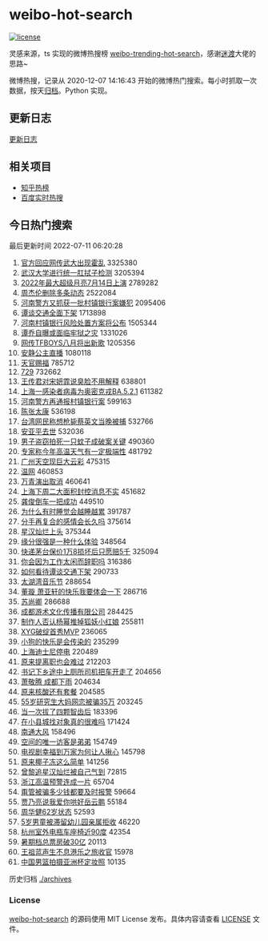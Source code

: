 # weibo-hot-search

[![license](https://img.shields.io/github/license/Arrackisarookie/weibo-hot-search)](https://github.com/Arrackisarookie/weibo-hot-search/blob/master/LICENSE)

灵感来源，ts 实现的微博热搜榜 [weibo-trending-hot-search](https://github.com/justjavac/weibo-trending-hot-search)，感谢[迷渡](https://github.com/justjavac)大佬的思路~

微博热搜，记录从 2020-12-07 14:16:43 开始的微博热门搜索。每小时抓取一次数据，按天[归档](./archives)。Python 实现。

## 更新日志
[更新日志](./UPDATE.md)

## 相关项目
+ [知乎热榜](https://github.com/Arrackisarookie/zhihu-top-search)
+ [百度实时热搜](https://github.com/Arrackisarookie/baidu-hot-search)

## 今日热门搜索

<!-- Rank Begin -->

最后更新时间 2022-07-11 06:20:28

1. [官方回应网传武大出现霍乱](https://s.weibo.com/weibo?q=%23%E5%AE%98%E6%96%B9%E5%9B%9E%E5%BA%94%E7%BD%91%E4%BC%A0%E6%AD%A6%E5%A4%A7%E5%87%BA%E7%8E%B0%E9%9C%8D%E4%B9%B1%23&Refer=top) 3325380
1. [武汉大学进行统一肛拭子检测](https://s.weibo.com/weibo?q=%23%E6%AD%A6%E6%B1%89%E5%A4%A7%E5%AD%A6%E8%BF%9B%E8%A1%8C%E7%BB%9F%E4%B8%80%E8%82%9B%E6%8B%AD%E5%AD%90%E6%A3%80%E6%B5%8B%23&Refer=top) 3205394
1. [2022年最大超级月亮7月14日上演](https://s.weibo.com/weibo?q=%232022%E5%B9%B4%E6%9C%80%E5%A4%A7%E8%B6%85%E7%BA%A7%E6%9C%88%E4%BA%AE7%E6%9C%8814%E6%97%A5%E4%B8%8A%E6%BC%94%23&Refer=top) 2789282
1. [周杰伦删除多条动态](https://s.weibo.com/weibo?q=%23%E5%91%A8%E6%9D%B0%E4%BC%A6%E5%88%A0%E9%99%A4%E5%A4%9A%E6%9D%A1%E5%8A%A8%E6%80%81%23&Refer=top) 2522084
1. [河南警方又抓获一批村镇银行案嫌犯](https://s.weibo.com/weibo?q=%23%E6%B2%B3%E5%8D%97%E8%AD%A6%E6%96%B9%E5%8F%88%E6%8A%93%E8%8E%B7%E4%B8%80%E6%89%B9%E6%9D%91%E9%95%87%E9%93%B6%E8%A1%8C%E6%A1%88%E5%AB%8C%E7%8A%AF%23&Refer=top) 2095406
1. [谭谈交通全面下架](https://s.weibo.com/weibo?q=%23%E8%B0%AD%E8%B0%88%E4%BA%A4%E9%80%9A%E5%85%A8%E9%9D%A2%E4%B8%8B%E6%9E%B6%23&Refer=top) 1713898
1. [河南村镇银行风险处置方案将公布](https://s.weibo.com/weibo?q=%23%E6%B2%B3%E5%8D%97%E6%9D%91%E9%95%87%E9%93%B6%E8%A1%8C%E9%A3%8E%E9%99%A9%E5%A4%84%E7%BD%AE%E6%96%B9%E6%A1%88%E5%B0%86%E5%85%AC%E5%B8%83%23&Refer=top) 1505344
1. [谭乔自曝或面临牢狱之灾](https://s.weibo.com/weibo?q=%23%E8%B0%AD%E4%B9%94%E8%87%AA%E6%9B%9D%E6%88%96%E9%9D%A2%E4%B8%B4%E7%89%A2%E7%8B%B1%E4%B9%8B%E7%81%BE%23&Refer=top) 1331026
1. [网传TFBOYS八月将出新歌](https://s.weibo.com/weibo?q=%23%E7%BD%91%E4%BC%A0TFBOYS%E5%85%AB%E6%9C%88%E5%B0%86%E5%87%BA%E6%96%B0%E6%AD%8C%23&Refer=top) 1205356
1. [安静公主直播](https://s.weibo.com/weibo?q=%E5%AE%89%E9%9D%99%E5%85%AC%E4%B8%BB%E7%9B%B4%E6%92%AD&Refer=top) 1080118
1. [天官赐福](https://s.weibo.com/weibo?q=%E5%A4%A9%E5%AE%98%E8%B5%90%E7%A6%8F&Refer=top) 785712
1. [729](https://s.weibo.com/weibo?q=729&Refer=top) 732662
1. [王传君对宋妍霏说臭脸不用解释](https://s.weibo.com/weibo?q=%23%E7%8E%8B%E4%BC%A0%E5%90%9B%E5%AF%B9%E5%AE%8B%E5%A6%8D%E9%9C%8F%E8%AF%B4%E8%87%AD%E8%84%B8%E4%B8%8D%E7%94%A8%E8%A7%A3%E9%87%8A%23&Refer=top) 638801
1. [上海一感染者病毒为奥密克戎BA.5.2.1](https://s.weibo.com/weibo?q=%23%E4%B8%8A%E6%B5%B7%E4%B8%80%E6%84%9F%E6%9F%93%E8%80%85%E7%97%85%E6%AF%92%E4%B8%BA%E5%A5%A5%E5%AF%86%E5%85%8B%E6%88%8EBA.5.2.1%23&Refer=top) 611382
1. [河南警方再通报村镇银行案](https://s.weibo.com/weibo?q=%23%E6%B2%B3%E5%8D%97%E8%AD%A6%E6%96%B9%E5%86%8D%E9%80%9A%E6%8A%A5%E6%9D%91%E9%95%87%E9%93%B6%E8%A1%8C%E6%A1%88%23&Refer=top) 599163
1. [陈张太康](https://s.weibo.com/weibo?q=%E9%99%88%E5%BC%A0%E5%A4%AA%E5%BA%B7&Refer=top) 536198
1. [台湾网民称想枪毙蔡英文当晚被捕](https://s.weibo.com/weibo?q=%23%E5%8F%B0%E6%B9%BE%E7%BD%91%E6%B0%91%E7%A7%B0%E6%83%B3%E6%9E%AA%E6%AF%99%E8%94%A1%E8%8B%B1%E6%96%87%E5%BD%93%E6%99%9A%E8%A2%AB%E6%8D%95%23&Refer=top) 532766
1. [安亚平去世](https://s.weibo.com/weibo?q=%23%E5%AE%89%E4%BA%9A%E5%B9%B3%E5%8E%BB%E4%B8%96%23&Refer=top) 532036
1. [男子盗窃拍死一只蚊子成破案关键](https://s.weibo.com/weibo?q=%23%E7%94%B7%E5%AD%90%E7%9B%97%E7%AA%83%E6%8B%8D%E6%AD%BB%E4%B8%80%E5%8F%AA%E8%9A%8A%E5%AD%90%E6%88%90%E7%A0%B4%E6%A1%88%E5%85%B3%E9%94%AE%23&Refer=top) 490360
1. [专家称今年高温天气有一定极端性](https://s.weibo.com/weibo?q=%23%E4%B8%93%E5%AE%B6%E7%A7%B0%E4%BB%8A%E5%B9%B4%E9%AB%98%E6%B8%A9%E5%A4%A9%E6%B0%94%E6%9C%89%E4%B8%80%E5%AE%9A%E6%9E%81%E7%AB%AF%E6%80%A7%23&Refer=top) 481792
1. [广州天空现巨大云彩](https://s.weibo.com/weibo?q=%23%E5%B9%BF%E5%B7%9E%E5%A4%A9%E7%A9%BA%E7%8E%B0%E5%B7%A8%E5%A4%A7%E4%BA%91%E5%BD%A9%23&Refer=top) 475315
1. [温网](https://s.weibo.com/weibo?q=%E6%B8%A9%E7%BD%91&Refer=top) 460853
1. [万青演出取消](https://s.weibo.com/weibo?q=%E4%B8%87%E9%9D%92%E6%BC%94%E5%87%BA%E5%8F%96%E6%B6%88&Refer=top) 460641
1. [上海下周二大面积封控消息不实](https://s.weibo.com/weibo?q=%23%E4%B8%8A%E6%B5%B7%E4%B8%8B%E5%91%A8%E4%BA%8C%E5%A4%A7%E9%9D%A2%E7%A7%AF%E5%B0%81%E6%8E%A7%E6%B6%88%E6%81%AF%E4%B8%8D%E5%AE%9E%23&Refer=top) 451682
1. [龚俊倒车一把成功](https://s.weibo.com/weibo?q=%23%E9%BE%9A%E4%BF%8A%E5%80%92%E8%BD%A6%E4%B8%80%E6%8A%8A%E6%88%90%E5%8A%9F%23&Refer=top) 449510
1. [为什么有时睡觉会越睡越累](https://s.weibo.com/weibo?q=%23%E4%B8%BA%E4%BB%80%E4%B9%88%E6%9C%89%E6%97%B6%E7%9D%A1%E8%A7%89%E4%BC%9A%E8%B6%8A%E7%9D%A1%E8%B6%8A%E7%B4%AF%23&Refer=top) 391787
1. [分手再复合的感情会长久吗](https://s.weibo.com/weibo?q=%23%E5%88%86%E6%89%8B%E5%86%8D%E5%A4%8D%E5%90%88%E7%9A%84%E6%84%9F%E6%83%85%E4%BC%9A%E9%95%BF%E4%B9%85%E5%90%97%23&Refer=top) 375614
1. [星汉灿烂上头](https://s.weibo.com/weibo?q=%23%E6%98%9F%E6%B1%89%E7%81%BF%E7%83%82%E4%B8%8A%E5%A4%B4%23&Refer=top) 375344
1. [缘分很强是一种什么体验](https://s.weibo.com/weibo?q=%23%E7%BC%98%E5%88%86%E5%BE%88%E5%BC%BA%E6%98%AF%E4%B8%80%E7%A7%8D%E4%BB%80%E4%B9%88%E4%BD%93%E9%AA%8C%23&Refer=top) 348564
1. [快递茅台保价1万8损坏后只愿赔5千](https://s.weibo.com/weibo?q=%23%E5%BF%AB%E9%80%92%E8%8C%85%E5%8F%B0%E4%BF%9D%E4%BB%B71%E4%B8%878%E6%8D%9F%E5%9D%8F%E5%90%8E%E5%8F%AA%E6%84%BF%E8%B5%945%E5%8D%83%23&Refer=top) 325094
1. [你会因为工作太闲而辞职吗](https://s.weibo.com/weibo?q=%23%E4%BD%A0%E4%BC%9A%E5%9B%A0%E4%B8%BA%E5%B7%A5%E4%BD%9C%E5%A4%AA%E9%97%B2%E8%80%8C%E8%BE%9E%E8%81%8C%E5%90%97%23&Refer=top) 316386
1. [如何看待谭谈交通下架](https://s.weibo.com/weibo?q=%23%E5%A6%82%E4%BD%95%E7%9C%8B%E5%BE%85%E8%B0%AD%E8%B0%88%E4%BA%A4%E9%80%9A%E4%B8%8B%E6%9E%B6%23&Refer=top) 290733
1. [太湖湾音乐节](https://s.weibo.com/weibo?q=%E5%A4%AA%E6%B9%96%E6%B9%BE%E9%9F%B3%E4%B9%90%E8%8A%82&Refer=top) 288654
1. [董璇 萧亚轩的快乐我要体会一下](https://s.weibo.com/weibo?q=%E8%91%A3%E7%92%87%20%E8%90%A7%E4%BA%9A%E8%BD%A9%E7%9A%84%E5%BF%AB%E4%B9%90%E6%88%91%E8%A6%81%E4%BD%93%E4%BC%9A%E4%B8%80%E4%B8%8B&Refer=top) 286716
1. [苏尚卿](https://s.weibo.com/weibo?q=%23%E8%8B%8F%E5%B0%9A%E5%8D%BF%23&Refer=top) 286688
1. [成都游术文化传播有限公司](https://s.weibo.com/weibo?q=%E6%88%90%E9%83%BD%E6%B8%B8%E6%9C%AF%E6%96%87%E5%8C%96%E4%BC%A0%E6%92%AD%E6%9C%89%E9%99%90%E5%85%AC%E5%8F%B8&Refer=top) 284425
1. [制作人否认杨幂推掉狐妖小红娘](https://s.weibo.com/weibo?q=%23%E5%88%B6%E4%BD%9C%E4%BA%BA%E5%90%A6%E8%AE%A4%E6%9D%A8%E5%B9%82%E6%8E%A8%E6%8E%89%E7%8B%90%E5%A6%96%E5%B0%8F%E7%BA%A2%E5%A8%98%23&Refer=top) 255811
1. [XYG破绽首秀MVP](https://s.weibo.com/weibo?q=XYG%E7%A0%B4%E7%BB%BD%E9%A6%96%E7%A7%80MVP&Refer=top) 236065
1. [小狗的快乐是会传染的](https://s.weibo.com/weibo?q=%23%E5%B0%8F%E7%8B%97%E7%9A%84%E5%BF%AB%E4%B9%90%E6%98%AF%E4%BC%9A%E4%BC%A0%E6%9F%93%E7%9A%84%23&Refer=top) 235299
1. [上海迪士尼停电](https://s.weibo.com/weibo?q=%23%E4%B8%8A%E6%B5%B7%E8%BF%AA%E5%A3%AB%E5%B0%BC%E5%81%9C%E7%94%B5%23&Refer=top) 220489
1. [原来提离职也会难过](https://s.weibo.com/weibo?q=%23%E5%8E%9F%E6%9D%A5%E6%8F%90%E7%A6%BB%E8%81%8C%E4%B9%9F%E4%BC%9A%E9%9A%BE%E8%BF%87%23&Refer=top) 212203
1. [书记下乡途中上厕所司机把车开走了](https://s.weibo.com/weibo?q=%23%E4%B9%A6%E8%AE%B0%E4%B8%8B%E4%B9%A1%E9%80%94%E4%B8%AD%E4%B8%8A%E5%8E%95%E6%89%80%E5%8F%B8%E6%9C%BA%E6%8A%8A%E8%BD%A6%E5%BC%80%E8%B5%B0%E4%BA%86%23&Refer=top) 204656
1. [萧敬腾 成都下雨](https://s.weibo.com/weibo?q=%E8%90%A7%E6%95%AC%E8%85%BE%20%E6%88%90%E9%83%BD%E4%B8%8B%E9%9B%A8&Refer=top) 204634
1. [原来核酸还有套餐](https://s.weibo.com/weibo?q=%23%E5%8E%9F%E6%9D%A5%E6%A0%B8%E9%85%B8%E8%BF%98%E6%9C%89%E5%A5%97%E9%A4%90%23&Refer=top) 204585
1. [55岁研究生大妈网恋被骗35万](https://s.weibo.com/weibo?q=%2355%E5%B2%81%E7%A0%94%E7%A9%B6%E7%94%9F%E5%A4%A7%E5%A6%88%E7%BD%91%E6%81%8B%E8%A2%AB%E9%AA%9735%E4%B8%87%23&Refer=top) 203245
1. [当一次拔了四颗智齿后](https://s.weibo.com/weibo?q=%23%E5%BD%93%E4%B8%80%E6%AC%A1%E6%8B%94%E4%BA%86%E5%9B%9B%E9%A2%97%E6%99%BA%E9%BD%BF%E5%90%8E%23&Refer=top) 183396
1. [在小县城找对象真的很难吗](https://s.weibo.com/weibo?q=%23%E5%9C%A8%E5%B0%8F%E5%8E%BF%E5%9F%8E%E6%89%BE%E5%AF%B9%E8%B1%A1%E7%9C%9F%E7%9A%84%E5%BE%88%E9%9A%BE%E5%90%97%23&Refer=top) 171424
1. [南通大风](https://s.weibo.com/weibo?q=%E5%8D%97%E9%80%9A%E5%A4%A7%E9%A3%8E&Refer=top) 158496
1. [空间的唯一访客是弟弟](https://s.weibo.com/weibo?q=%23%E7%A9%BA%E9%97%B4%E7%9A%84%E5%94%AF%E4%B8%80%E8%AE%BF%E5%AE%A2%E6%98%AF%E5%BC%9F%E5%BC%9F%23&Refer=top) 154749
1. [电视剧幸福到万家为何让人揪心](https://s.weibo.com/weibo?q=%23%E7%94%B5%E8%A7%86%E5%89%A7%E5%B9%B8%E7%A6%8F%E5%88%B0%E4%B8%87%E5%AE%B6%E4%B8%BA%E4%BD%95%E8%AE%A9%E4%BA%BA%E6%8F%AA%E5%BF%83%23&Refer=top) 145798
1. [原来椰子冻这么简单](https://s.weibo.com/weibo?q=%23%E5%8E%9F%E6%9D%A5%E6%A4%B0%E5%AD%90%E5%86%BB%E8%BF%99%E4%B9%88%E7%AE%80%E5%8D%95%23&Refer=top) 141256
1. [曾黎追星汉灿烂被自己气到](https://s.weibo.com/weibo?q=%23%E6%9B%BE%E9%BB%8E%E8%BF%BD%E6%98%9F%E6%B1%89%E7%81%BF%E7%83%82%E8%A2%AB%E8%87%AA%E5%B7%B1%E6%B0%94%E5%88%B0%23&Refer=top) 72815
1. [浙江高温预警连成一片](https://s.weibo.com/weibo?q=%23%E6%B5%99%E6%B1%9F%E9%AB%98%E6%B8%A9%E9%A2%84%E8%AD%A6%E8%BF%9E%E6%88%90%E4%B8%80%E7%89%87%23&Refer=top) 65704
1. [甭管被骗多少钱都要及时报警](https://s.weibo.com/weibo?q=%23%E7%94%AD%E7%AE%A1%E8%A2%AB%E9%AA%97%E5%A4%9A%E5%B0%91%E9%92%B1%E9%83%BD%E8%A6%81%E5%8F%8A%E6%97%B6%E6%8A%A5%E8%AD%A6%23&Refer=top) 59664
1. [贾乃亮说我爱你哄好岳云鹏](https://s.weibo.com/weibo?q=%23%E8%B4%BE%E4%B9%83%E4%BA%AE%E8%AF%B4%E6%88%91%E7%88%B1%E4%BD%A0%E5%93%84%E5%A5%BD%E5%B2%B3%E4%BA%91%E9%B9%8F%23&Refer=top) 55184
1. [周华健62岁状态](https://s.weibo.com/weibo?q=%23%E5%91%A8%E5%8D%8E%E5%81%A562%E5%B2%81%E7%8A%B6%E6%80%81%23&Refer=top) 52593
1. [5岁男童被滞留幼儿园亲属拒收](https://s.weibo.com/weibo?q=%235%E5%B2%81%E7%94%B7%E7%AB%A5%E8%A2%AB%E6%BB%9E%E7%95%99%E5%B9%BC%E5%84%BF%E5%9B%AD%E4%BA%B2%E5%B1%9E%E6%8B%92%E6%94%B6%23&Refer=top) 46220
1. [杭州室外电瓶车座椅近90度](https://s.weibo.com/weibo?q=%23%E6%9D%AD%E5%B7%9E%E5%AE%A4%E5%A4%96%E7%94%B5%E7%93%B6%E8%BD%A6%E5%BA%A7%E6%A4%85%E8%BF%9190%E5%BA%A6%23&Refer=top) 42354
1. [暑期档总票房破30亿](https://s.weibo.com/weibo?q=%E6%9A%91%E6%9C%9F%E6%A1%A3%E6%80%BB%E7%A5%A8%E6%88%BF%E7%A0%B430%E4%BA%BF&Refer=top) 20113
1. [王祖蓝声生不息港乐之旅收官](https://s.weibo.com/weibo?q=%23%E7%8E%8B%E7%A5%96%E8%93%9D%E5%A3%B0%E7%94%9F%E4%B8%8D%E6%81%AF%E6%B8%AF%E4%B9%90%E4%B9%8B%E6%97%85%E6%94%B6%E5%AE%98%23&Refer=top) 15978
1. [中国男篮拍摄亚洲杯定妆照](https://s.weibo.com/weibo?q=%23%E4%B8%AD%E5%9B%BD%E7%94%B7%E7%AF%AE%E6%8B%8D%E6%91%84%E4%BA%9A%E6%B4%B2%E6%9D%AF%E5%AE%9A%E5%A6%86%E7%85%A7%23&Refer=top) 10135
<!-- Rank End -->

历史归档 [./archives](./archives)

### License

[weibo-hot-search](https://github.com/Arrackisarookie/weibo-hot-search) 的源码使用 MIT License 发布。具体内容请查看 [LICENSE](./LICENSE) 文件。
